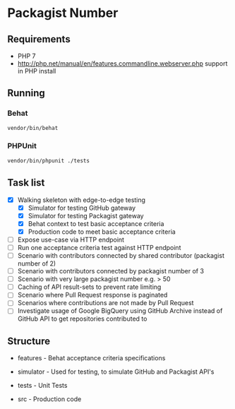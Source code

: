 # Packagist Number

## Requirements

* PHP 7
* http://php.net/manual/en/features.commandline.webserver.php support in PHP install

## Running

### Behat
```bash
vendor/bin/behat
```

### PHPUnit
```bash
vendor/bin/phpunit ./tests
```

## Task list
- [x] Walking skeleton with edge-to-edge testing
    - [x] Simulator for testing GitHub gateway
    - [x] Simulator for testing Packagist gateway
    - [x] Behat context to test basic acceptance criteria
    - [x] Production code to meet basic acceptance criteria

- [ ] Expose use-case via HTTP endpoint
- [ ] Run one acceptance criteria test against HTTP endpoint
- [ ] Scenario with contributors connected by shared contributor (packagist number of 2)
- [ ] Scenario with contributors connected by packagist number of 3
- [ ] Scenario with very large packagist number e.g. > 50
- [ ] Caching of API result-sets to prevent rate limiting
- [ ] Scenario where Pull Request response is paginated
- [ ] Scenarios where contributions are not made by Pull Request
- [ ] Investigate usage of Google BigQuery using GitHub Archive instead of GitHub API to get repositories contributed to

## Structure

* features - Behat acceptance criteria specifications
* simulator - Used for testing, to simulate GitHub and Packagist API's
* tests - Unit Tests

* src - Production code

